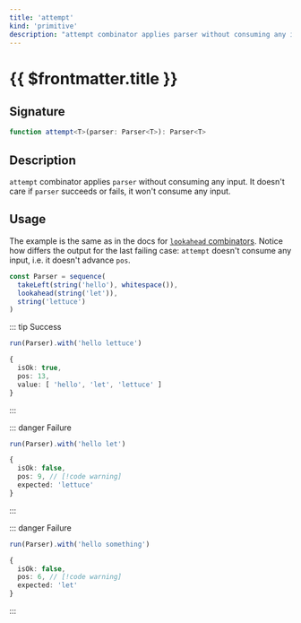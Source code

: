 ```yaml
---
title: 'attempt'
kind: 'primitive'
description: "attempt combinator applies parser without consuming any input. It doesn't care if parser succeeds or fails, it won't consume any input."
---
```


# {{ $frontmatter.title }} <Primitive />

## Signature

```ts
function attempt<T>(parser: Parser<T>): Parser<T>
```

## Description

`attempt` combinator applies `parser` without consuming any input. It doesn't care if `parser` succeeds or fails, it won't consume any input.

## Usage

The example is the same as in the docs for [`lookahead` combinators][lookahead]. Notice how differs the output for the last failing case: `attempt` doesn't consume any input, i.e. it doesn't advance `pos`.

```ts
const Parser = sequence(
  takeLeft(string('hello'), whitespace()),
  lookahead(string('let')),
  string('lettuce')
)
```

::: tip Success
```ts
run(Parser).with('hello lettuce')

{
  isOk: true,
  pos: 13,
  value: [ 'hello', 'let', 'lettuce' ]
}
```
:::

::: danger Failure
```ts
run(Parser).with('hello let')

{
  isOk: false,
  pos: 9, // [!code warning]
  expected: 'lettuce'
}
```
:::

::: danger Failure
```ts
run(Parser).with('hello something')

{
  isOk: false,
  pos: 6, // [!code warning]
  expected: 'let'
}
```
:::

<!-- Links. -->

[lookahead]: ./lookahead
